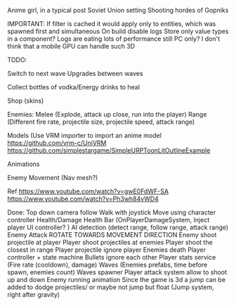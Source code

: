 Anime girl, in a typical post Soviet Union setting
Shooting hordes of Gopniks

IMPORTANT:
If filter is cached it would apply only to entities, which was spawned first and simultaneous
On build disable logs
Store only value types in a component?
Logs are eating lots of performance still
PC only? I don't think that a mobile GPU can handle such 3D

TODO:

Switch to next wave
Upgrades between waves

Collect bottles of vodka/Energy drinks to heal

Shop (skins)

Enemies:
Melee (Explode, attack up close, run into the player)
Range (Different fire rate, projectile size, projectile speed, attack range)

Models (Use VRM importer to import an anime model
https://github.com/vrm-c/UniVRM
https://github.com/simplestargame/SimpleURPToonLitOutlineExample

Animations

Enemy Movement (Nav mesh?)

Ref
https://www.youtube.com/watch?v=gwE0FdWF-SA
https://www.youtube.com/watch?v=Ph3wh84vWD4

Done:
Top down camera follow
Walk with joystick
Move using character controller
Health/Damage
Health Bar (OnPlayerDamageSystem, Inject player UI controller? )
AI detection (detect range, follow range, attack range)
Enemy Attack
ROTATE TOWARDS MOVEMENT DIRECTION
Enemy shoot projectile at player
Player shoot projectiles at enemies
Player shoot the closest in range
Player projectile ignore player
Enemies death
Player controller + state machine
Bullets ignore each other
Player stats service (Fire rate (cooldown), damage)
Waves (Enemies prefabs, time before spawn, enemies count)
Waves spawner
Player attack system allow to shoot up and down
Enemy running animation
Since the game is 3d a jump can be added to dodge projectiles/ or maybe not jump but float (Jump system, right after gravity)